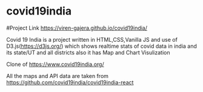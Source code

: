 # covid19india
#Project Link  https://viren-gajera.github.io/covid19india/

Covid 19 India is a project written in HTML,CSS,Vanilla JS and use of D3.js(https://d3js.org/) which shows realtime stats of covid data in india and its state/UT and all districts also it has Map and Chart Visulization

Clone of https://www.covid19india.org/

All the maps and API data are taken from https://github.com/covid19india/covid19india-react
